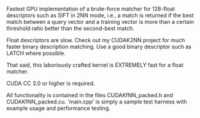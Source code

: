 Fastest GPU implementation of a brute-force
matcher for 128-float descriptors such as SIFT
in 2NN mode, i.e., a match is returned if the best
match between a query vector and a training vector
is more than a certain threshold ratio
better than the second-best match.

Float descriptors are slow. Check out my CUDAK2NN project
for much faster binary description matching. Use a
good binary descriptor such as LATCH where possible.

That said, this laboriously crafted kernel is EXTREMELY fast
for a float matcher.

CUDA CC 3.0 or higher is required.

All functionality is contained in the files CUDAKfNN_packed.h
and CUDAKfNN_packed.cu. 'main.cpp' is simply a sample test harness
with example usage and performance testing.